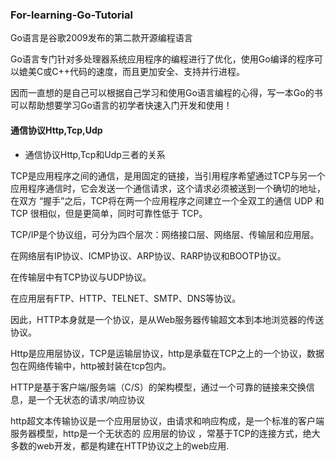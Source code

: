 ### For-learning-Go-Tutorial

Go语言是谷歌2009发布的第二款开源编程语言

Go语言专门针对多处理器系统应用程序的编程进行了优化，使用Go编译的程序可以媲美C或C++代码的速度，而且更加安全、支持并行进程。

因而一直想的是自己可以根据自己学习和使用Go语言编程的心得，写一本Go的书可以帮助想要学习Go语言的初学者快速入门开发和使用！

#### 通信协议Http,Tcp,Udp

* 通信协议Http,Tcp和Udp三者的关系

TCP是应用程序之间的通信，是用固定的链接，当引用程序希望通过TCP与另一个应用程序通信时，它会发送一个通信请求，这个请求必须被送到一个确切的地址，在双方 “握手”之后，TCP将在两一个应用程序之间建立一个全双工的通信
UDP 和 TCP 很相似，但是更简单，同时可靠性低于 TCP。

TCP/IP是个协议组，可分为四个层次：网络接口层、网络层、传输层和应用层。

在网络层有IP协议、ICMP协议、ARP协议、RARP协议和BOOTP协议。

在传输层中有TCP协议与UDP协议。

在应用层有FTP、HTTP、TELNET、SMTP、DNS等协议。

因此，HTTP本身就是一个协议，是从Web服务器传输超文本到本地浏览器的传送协议。

Http是应用层协议，TCP是运输层协议，http是承载在TCP之上的一个协议，数据包在网络传输中，http被封装在tcp包内。

HTTP是基于客户端/服务端（C/S）的架构模型，通过一个可靠的链接来交换信息，是一个无状态的请求/响应协议

http超文本传输协议是一个应用层协议，由请求和响应构成，是一个标准的客户端服务器模型，http是一个无状态的 应用层的协议 ，常基于TCP的连接方式，绝大多数的web开发，都是构建在HTTP协议之上的web应用.


